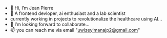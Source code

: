- 👋 Hi, I’m Jean Pierre
- 👀 A frontend devloper, ai enthusiast and a lab scientist
- currently working in projects to revolutionalize the healthcare using AI...
- 💞️ I’m looking forward to collaborate...
- 📫 you can reach me via email "uwizeyimanajp2@gmail.com"

<!---
ujpm/ujpm is a ✨ special ✨ repository because its `README.md` (this file) appears on your GitHub profile.
You can click the Preview link to take a look at your changes.
--->
